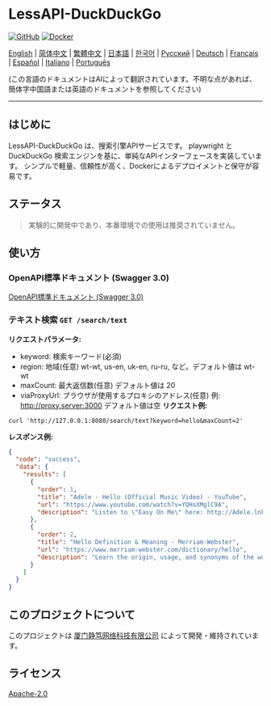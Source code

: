 # LessAPI-DuckDuckGo

[![GitHub](https://img.shields.io/github/license/gentleshare/lessapi-duckduckgo?style=for-the-badge)](https://github.com/username/lessapi-duckduckgo)
[![Docker](https://img.shields.io/docker/pulls/gentleshare/lessapi-duckduckgo?style=for-the-badge)](https://hub.docker.com/r/gentleshare/lessapi-duckduckgo)

[English](./../../README.md) |
[简体中文](./../zhs/README.md) |
[繁體中文](./../zht/README.md) |
[日本語](./../ja/README.md) |
[한국어](./../ko/README.md) |
[Русский](./../ru/README.md) |
[Deutsch](./../de/README.md) |
[Français](./../fr/README.md) |
[Español](./../es/README.md) |
[Italiano](./../it/README.md) |
[Português](./../pt/README.md)

(この言語のドキュメントはAIによって翻訳されています。不明な点があれば、簡体字中国語または英語のドキュメントを参照してください)

---

## はじめに

LessAPI-DuckDuckGo は、搜索引擎APIサービスです。
playwright と DuckDuckGo 検索エンジンを基に、単純なAPIインターフェースを実装しています。
シンプルで軽量、信頼性が高く、Dockerによるデプロイメントと保守が容易です。

## ステータス

> 実験的に開発中であり、本番環境での使用は推奨されていません。

## 使い方

### OpenAPI標準ドキュメント (Swagger 3.0)

[OpenAPI標準ドキュメント (Swagger 3.0)](./../../lessapi-duckduckgo.openapi.json)

### テキスト検索 `GET /search/text`

**リクエストパラメータ:**

- keyword: 検索キーワード(必須)
- region: 地域(任意)  wt-wt, us-en, uk-en, ru-ru, など。デフォルト値は wt-wt
- maxCount: 最大返信数(任意)  デフォルト値は 20
- viaProxyUrl: ブラウザが使用するプロキシのアドレス(任意)  例: http://proxy.server:3000  デフォルト値は空
  **リクエスト例:**

```shell
curl 'http://127.0.0.1:8080/search/text?keyword=hello&maxCount=2'
```

**レスポンス例:**

```json
{
  "code": "success",
  "data": {
    "results": [
      {
        "order": 1,
        "title": "Adele - Hello (Official Music Video) - YouTube",
        "url": "https://www.youtube.com/watch?v=YQHsXMglC9A",
        "description": "Listen to \"Easy On Me\" here: http://Adele.lnk.to/EOMPre-order Adele's new album \"30\" before its release on November 19: https://www.adele.comShop the \"Adele..."
      },
      {
        "order": 2,
        "title": "Hello Definition & Meaning - Merriam-Webster",
        "url": "https://www.merriam-webster.com/dictionary/hello",
        "description": "Learn the origin, usage, and synonyms of the word hello, an expression or gesture of greeting. See examples of hello in sentences and related words from the dictionary."
      }
    ]
  }
}
```

## このプロジェクトについて

このプロジェクトは [厦门静笃网络科技有限公司](https://gentletld.cn) によって開発・維持されています。

## ライセンス

[Apache-2.0](./../../LICENSE)
